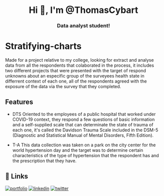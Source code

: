<h1 align="center">Hi 👋, I'm @ThomasCybart</h1>
<h3 align="center">Data analyst student!</h3>

# Stratifying-charts

Made for a project relative to my college, looking for extract and analyse data from all the respondents that colaborated in the process, it includes two different projects that were presented with the target of respond unknowns about an especific group of the surveyees health state in differrent context of each one, all of the respondents agreed with the exposure of the data via the survey that they completed.

## Features

- DTS
Oriented to the employees of a public hospital that worked under COVID-19 context, they respond a few questions of basic information and a self-supplied scale that can determinate the state of trauma of each one, it's called the Davidson Trauma Scale included in the DSM-5 (Diagnostic and Statistical Manual of Mental Disorders, Fifth Edition).

- T-A
This data collection was taken on a park on the city center for the world hypertension day and the target was to determine certain characteristics of the type of hypertension that the respondent has and the prescription that they have.
## 🔗 Links
[![portfolio](https://img.shields.io/badge/my_portfolio-000?style=for-the-badge&logo=ko-fi&logoColor=white)](https://katherineoelsner.com/)
[![linkedin](https://img.shields.io/badge/linkedin-0A66C2?style=for-the-badge&logo=linkedin&logoColor=white)](https://www.linkedin.com/in/thomas-cybart-/)
[![twitter](https://img.shields.io/badge/twitter-1DA1F2?style=for-the-badge&logo=twitter&logoColor=white)](https://twitter.com/)



